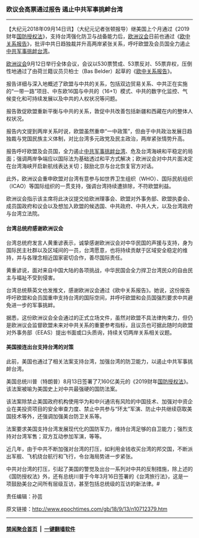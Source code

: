 ### 欧议会高票通过报告 遏止中共军事挑衅台湾
------------------------

<p>【大纪元2018年09月14日讯】（大纪元记者张顿报导）继美国上个月通过《2019财年<a href="http://www.epochtimes.com/gb/tag/%E5%9B%BD%E9%98%B2%E6%8E%88%E6%9D%83%E6%B3%95.html">国防授权法</a>》，支持台湾强化防卫与战备能力后，<a href="http://www.epochtimes.com/gb/tag/%E6%AC%A7%E6%B4%B2%E8%AE%AE%E4%BC%9A.html">欧洲议会</a>日前也通过《<a href="http://www.epochtimes.com/gb/tag/%E6%AC%A7%E4%B8%AD%E5%85%B3%E7%B3%BB%E6%8A%A5%E5%91%8A.html">欧中关系报告</a>》，批评中共日趋独裁并升高两岸紧张关系，呼吁欧盟及会员国全力遏止<a href="http://www.epochtimes.com/gb/tag/%E4%B8%AD%E5%85%B1%E5%86%9B%E4%BA%8B%E6%8C%91%E8%A1%85%E5%8F%B0%E6%B9%BE.html">中共军事挑衅台湾</a>。</p>
<p><a href="http://www.epochtimes.com/gb/tag/%E6%AC%A7%E6%B4%B2%E8%AE%AE%E4%BC%9A.html">欧洲议会</a>9月12日举行全体会议，会议以530票赞成、53票反对、55票弃权，压倒性地通过了由荷兰籍议员贝柏士（Bas Belder）起草的《<a href="http://www.epochtimes.com/gb/tag/%E6%AC%A7%E4%B8%AD%E5%85%B3%E7%B3%BB%E6%8A%A5%E5%91%8A.html">欧中关系报告</a>》。</p>
<p>报告详细与深入地概述了欧盟与中共的关系，包括双边贸易关系、中共正在实施的“一带一路”项目、中东欧16国与中共的（16+1）模式、中共的数字化监控、气候变化和可持续发展以及中共的人权状况等问题。</p>
<p>报告敦促欧盟重新平衡与中共的关系，敦促中共改善包括新疆和西藏在内的整体人权状况。</p>
<p>报告内文提到两岸关系时说，欧盟虽然重申“一中政策”，但由于中共政治发展日趋独裁与党国民族主义体制，对比台湾多元政党及民主政治，两岸紧张情势升高。</p>
<p>报告呼吁欧盟及会员国，全力遏止<a href="http://www.epochtimes.com/gb/tag/%E4%B8%AD%E5%85%B1%E5%86%9B%E4%BA%8B%E6%8C%91%E8%A1%85%E5%8F%B0%E6%B9%BE.html">中共军事挑衅台湾</a>、危及台湾海峡和平稳定的局面；强调两岸争端应以国际法为基础透过和平方式解决；欧洲议会对中共片面决定在台湾海峡开启新航线表达关切；鼓励北京与台北恢复官方对话。</p>
<p>此外，欧洲议会重申欧盟对台湾有意参与如世界卫生组织（WHO）、国际民航组织（ICAO）等国际组织的一贯支持，强调台湾持续遭排除，不符欧盟利益。</p>
<p>欧洲议会指示该主席将此决议提交给欧洲理事会、欧盟对外事务部、欧盟执委会、成员国政府和议会以及想加入欧盟的候选国、中共政府、中共人大，以及台湾政府与台湾立法院。</p>
<h4>台湾总统府感谢欧洲议会</h4>
<p>台湾总统府发言人黄重谚表示，诚挚感谢欧洲议会对中华民国的声援与支持，身为国际民主社群以及区域间的一员，台湾愿意，也将持续贡献于区域安全稳定的维持，并与各理念相近国家密切合作，善尽国际责任。</p>
<p>黄重谚说，面对来自中国大陆的各项挑战，中华民国会全力捍卫台湾民众的自由民主与福祉不受到侵害。</p>
<p>台湾总统蔡英文也发推文，感谢欧洲议会通过《欧中关系报告》。她说，这份报告呼吁欧盟和会员国重申支持台湾的国际空间，并呼吁欧盟和会员国强烈要求中共避免进一步的军事挑衅。</p>
<p>据悉，这份欧洲议会全会通过的正式立场文件，虽然对欧盟不具法律拘束力，但仍是欧洲议会监督欧盟未来对中共关系的重要参考指标，且议员也可据此随时向欧盟对外事务部（EEAS）提出书面或口头质询，持续关切两岸关系相关议题。</p>
<h4>美国接连出台支持台湾的对策</h4>
<p>此前，美国也通过了相关法案支持台湾，加强台湾的防卫能力，以遏止中共军事挑衅台湾。</p>
<p>美国总统川普（特朗普）8月13日签署了7,160亿美元的《2019财年<a href="http://www.epochtimes.com/gb/tag/%E5%9B%BD%E9%98%B2%E6%8E%88%E6%9D%83%E6%B3%95.html">国防授权法</a>》。该法案被喻为美国史上对中共最强硬的国防法案。</p>
<p>该法案除禁止美国政府机构使用华为和中兴通讯有风险的中国技术、加强对中资企业在美投资项目的安全审查力度、禁止中共参与“环太”军演、防止中共继续窃取美国技术等外，还强调加强美台防卫关系等。</p>
<p>法案要求美国支持台湾发展现代化的国防军力，维持台湾足够的自卫能力；强烈支持对台湾军售；双方互动参加军演，等等。</p>
<p>近几年，由于中共不断加强对台湾的打压，如利用金钱收买台湾的邦交国，不断派出军舰、飞机绕台航行和飞行，令台海局势进一步紧张。</p>
<p>中共对台湾的打压，引起了美国的警觉及出台一系列对中共的反制措施，除上述的《国防授权法》外，还有总统川普于今年3月16日签署的《台湾旅行法》，这是一项鼓励美台之间所有层级互访，甚至包括总统级的互访的新法律。#</p>
<p>责任编辑：孙芸</p>

原文链接：http://www.epochtimes.com/gb/18/9/13/n10712379.htm


------------------------
#### [禁闻聚合首页](https://github.com/gfw-breaker/banned-news/blob/master/README.md) &nbsp;|&nbsp;  [一键翻墙软件](https://github.com/gfw-breaker/nogfw/blob/master/README.md)